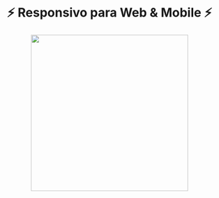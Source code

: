 <h1 align="center">⚡ Responsivo para Web & Mobile ⚡</h1>

###

<div align="center">
  <img height="360" src="https://i.imgur.com/WDt0cNl.png"  />
</div>

###
